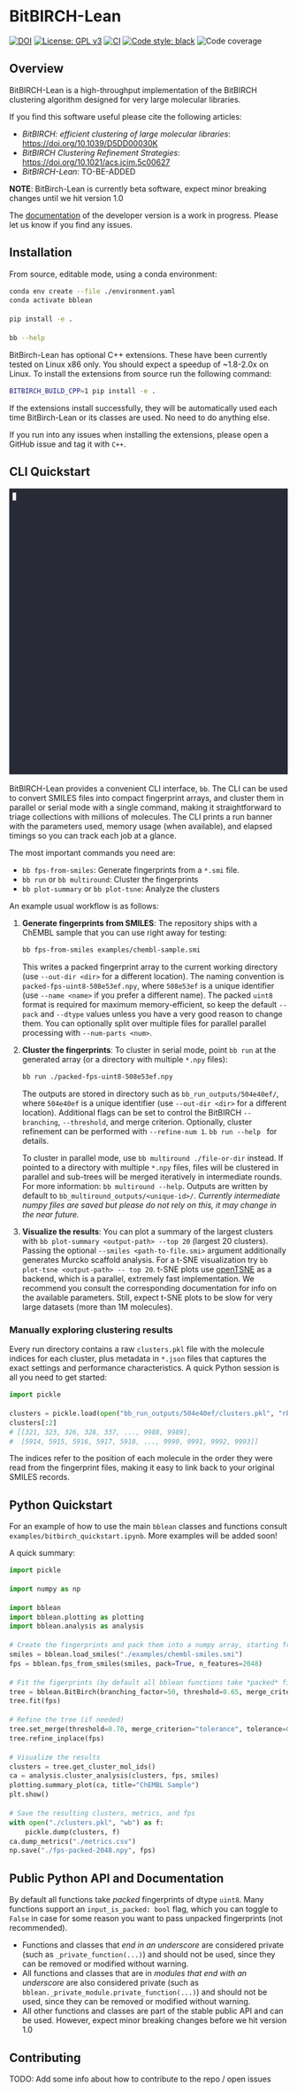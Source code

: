 # BitBIRCH-Lean

[![DOI](https://zenodo.org/badge/1051268662.svg)](https://doi.org/10.5281/zenodo.17139445)
[![License: GPL v3](https://img.shields.io/badge/License-GPLv3-blue.svg)](https://www.gnu.org/licenses/gpl-3.0)
[![CI](https://github.com/mqcomplab/bblean/actions/workflows/ci.yaml/badge.svg?branch=main)](https://github.com/mqcomplab/bblean/actions/workflows/ci.yaml)
[![Code style: black](https://img.shields.io/badge/code%20style-black-000000.svg)](https://github.com/psf/black)
![Code coverage](https://img.shields.io/endpoint?url=https%3A%2F%2Fmqcomplab.github.io%2Fbblean%2Fcoverage%2Fcoverage-badge.json) 

## Overview

BitBIRCH-Lean is a high-throughput implementation of the BitBIRCH clustering
algorithm designed for very large molecular libraries.

If you find this software useful please cite the following articles:

- *BitBIRCH: efficient clustering of large molecular libraries*:
    https://doi.org/10.1039/D5DD00030K
- *BitBIRCH Clustering Refinement Strategies*:
    https://doi.org/10.1021/acs.jcim.5c00627
- *BitBIRCH-Lean*: TO-BE-ADDED

**NOTE**: BitBirch-Lean is currently beta software, expect minor breaking changes until
we hit version 1.0

The [documentation](https://mqcomplab.github.io/bblean/devdocs) of the developer version is a work in progress. Please let us know if you find any issues.

## Installation

From source, editable mode, using a conda environment:

```bash
conda env create --file ./environment.yaml
conda activate bblean

pip install -e .

bb --help
```

BitBirch-Lean has optional C++ extensions. These have been currently tested
on Linux x86 only. You should expect a speedup of ~1.8-2.0x on Linux. To install the
extensions from source run the following command:

```bash
BITBIRCH_BUILD_CPP=1 pip install -e .
```
If the extensions install successfully, they will be automatically used each time BitBirch-Lean or
its classes are used. No need to do anything else.

If you run into any issues when installing the extensions, please open a GitHub issue
and tag it with `C++`.

## CLI Quickstart

<div align="center">
<img src="bblean-demo.gif" width="600" />
</div>

BitBIRCH-Lean provides a convenient CLI interface, `bb`. The CLI can be used to convert
SMILES files into compact fingerprint arrays, and cluster them in parallel or serial
mode with a single command, making it straightforward to triage collections with
millions of molecules. The CLI prints a run banner with the parameters used, memory
usage (when available), and elapsed timings so you can track each job at a glance.

The most important commands you need are:

- `bb fps-from-smiles`: Generate fingerprints from a `*.smi` file.
- `bb run` or `bb multiround`: Cluster the fingerprints
- `bb plot-summary` or `bb plot-tsne`: Analyze the clusters

An example usual workflow is as follows:

1. **Generate fingerprints from SMILES**: The repository ships with a ChEMBL
   sample that you can use right away for testing:

   ```bash
   bb fps-from-smiles examples/chembl-sample.smi
   ```

   This writes a packed fingerprint array to the current working directory (use
   `--out-dir <dir>` for a different location). The naming convention is
   `packed-fps-uint8-508e53ef.npy`, where `508e53ef` is a unique identifier (use `--name
   <name>` if you prefer a different name). The packed `uint8` format is required for
   maximum memory-efficient, so keep the default
   `--pack` and `--dtype` values unless you have a very good reason to change them.
   You can optionally split over multiple files for parallel parallel processing with `--num-parts <num>`.

3. **Cluster the fingerprints**: To cluster in serial mode, point `bb run` at the
   generated array (or a directory with multiple `*.npy` files):

   ```bash
   bb run ./packed-fps-uint8-508e53ef.npy
   ```

   The outputs are stored in directory such as `bb_run_outputs/504e40ef/`, where
   `504e40ef` is a unique identifier (use `--out-dir <dir>` for a different location).
   Additional flags can be set to control the BitBIRCH `--branching`, `--threshold`,
   and merge criterion. Optionally, cluster refinement can be performed with `--refine-num 1`.
   `bb run --help ` for details.

   To cluster in parallel mode, use `bb multiround ./file-or-dir` instead. If pointed to
   a directory with multiple `*.npy` files, files will be clustered in parallel and
   sub-trees will be merged iteratively in intermediate rounds. For more information:
   `bb multiround --help`. Outputs are written by default to
   `bb_multiround_outputs/<unique-id>/`. *Currently intermediate numpy files
   are saved but please do not rely on this, it may change in the near future.*
   

4. **Visualize the results**: You can plot a summary of the largest clusters with
   `bb plot-summary <output-path> --top 20` (largest 20 clusters). Passing the optional `--smiles <path-to-file.smi>` argument
   additionally generates Murcko scaffold analysis. For a t-SNE
   visualization try `bb plot-tsne <output-path> -- top 20`.
   t-SNE plots use [openTSNE](https://opentsne.readthedocs.io/en/latest/) as a backend,
   which is a parallel, extremely fast implementation. We recommend you consult the corresponding
   documentation for info on the available parameters.
   Still, expect t-SNE plots to be slow for very large datasets (more than 1M molecules).

### Manually exploring clustering results

Every run directory contains a raw `clusters.pkl` file with the molecule indices for each
cluster, plus metadata in `*.json` files that captures the exact settings and
performance characteristics. A quick Python session is all you need to get started:

```python
import pickle

clusters = pickle.load(open("bb_run_outputs/504e40ef/clusters.pkl", "rb"))
clusters[:2]
# [[321, 323, 326, 328, 337, ..., 9988, 9989],
#  [5914, 5915, 5916, 5917, 5918, ..., 9990, 9991, 9992, 9993]]
```

The indices refer to the position of each molecule in the order they were read from the
fingerprint files, making it easy to link back to your original SMILES records.

## Python Quickstart

For an example of how to use the main `bblean` classes and functions consult
`examples/bitbirch_quickstart.ipynb`. More examples will be added soon!

A quick summary:

```python
import pickle

import numpy as np

import bblean
import bblean.plotting as plotting
import bblean.analysis as analysis

# Create the fingerprints and pack them into a numpy array, starting from a *.smi file
smiles = bblean.load_smiles("./examples/chembl-smiles.smi")
fps = bblean.fps_from_smiles(smiles, pack=True, n_features=2048)

# Fit the figerprints (by default all bblean functions take *packed* fingerprints)
tree = bblean.BitBirch(branching_factor=50, threshold=0.65, merge_criterion="diameter")
tree.fit(fps)

# Refine the tree (if needed)
tree.set_merge(threshold=0.70, merge_criterion="tolerance", tolerance=0.05)
tree.refine_inplace(fps)

# Visualize the results
clusters = tree.get_cluster_mol_ids()
ca = analysis.cluster_analysis(clusters, fps, smiles)
plotting.summary_plot(ca, title="ChEMBL Sample")
plt.show()

# Save the resulting clusters, metrics, and fps
with open("./clusters.pkl", "wb") as f:
    pickle.dump(clusters, f)
ca.dump_metrics("./metrics.csv")
np.save("./fps-packed-2048.npy", fps)
```

## Public Python API and Documentation

By default all functions take *packed* fingerprints of dtype `uint8`. Many functions
support an `input_is_packed: bool` flag, which you can toggle to `False` in case for
some reason you want to pass unpacked fingerprints (not recommended).


- Functions and classes that *end in an underscore* are considered private (such as
  `_private_function(...)`) and should not be used, since they can be removed or
  modified without warning.
- All functions and classes that are in *modules that end with an underscore* are also
  considered private (such as `bblean._private_module.private_function(...)`) and should
  not be used, since they can be removed or modified without warning.
- All other functions and classes are part of the stable public API and can be used.
    However, expect minor breaking changes before we hit version 1.0

## Contributing

TODO: Add some info about how to contribute to the repo / open issues
